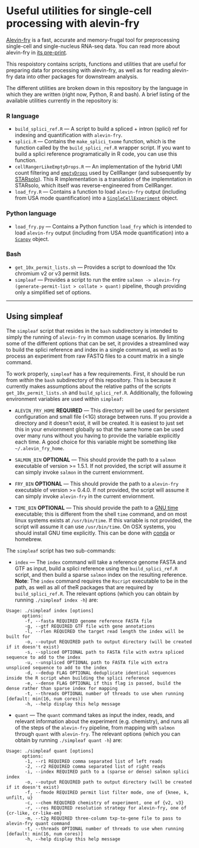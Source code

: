 # Useful utilities for single-cell processing with alevin-fry

[Alevin-fry](https://github.com/COMBINE-lab/alevin-fry) is a fast, accurate and memory-frugal tool for preprocessing single-cell and single-nucleus RNA-seq data.  You can read more about alevin-fry in [its pre-print](https://www.biorxiv.org/content/10.1101/2021.06.29.450377v1).

This respoistory contains scripts, functions and utilities that are useful for preparing data for processing with alevin-fry, as well as for reading alevin-fry data into other packages for downstream analysis.

The different utilities are broken down in this repository by the language in which they are written (right now, Python, R and bash).  A brief listing of 
the available utilities currently in the repository is:

### R language 

* `build_splici_ref.R` — A script to build a spliced + intron (splici) ref for indexing and quantification with `alevin-fry`.
* `splici.R` — Contains the `make_splici_txome` function, which is the function called by the `build_splici_ref.R` wrapper script.  If you want to build a splici reference programatically in R code, you can use this function.
* `cellRangerLikeEmptyDrops.R` — An implementation of the hybrid UMI count filtering and [`emptyDrops`](https://github.com/MarioniLab/DropletUtils) used by CellRanger (and subsequently by [STARsolo](https://github.com/alexdobin/STAR)). This R implementation is a translation of the implemntation in STARsolo, which itself was reverse-engineered from CellRanger. 
* `load_fry.R` — Contains a function to load `alevin-fry` output (including from USA mode quantification) into a [`SingleCellExperiment`](https://bioconductor.org/packages/release/bioc/html/SingleCellExperiment.html) object.

### Python language

* `load_fry.py` — Contains a Python function `load_fry` which is intended to load `alevin-fry` output (including from USA mode quantification) into a [`Scanpy`](https://github.com/theislab/scanpy) object.

### Bash

* `get_10x_permit_lists.sh` — Provides a script to download the 10x chromium v2 or v3 permit lists.
* `simpleaf` — Provides a script to run the entire `salmon -> alevin-fry (generate-permit-list > collate > quant)` pipeline, though providing only a simplified set of options.

-----------------

## Using simpleaf

  The `simpleaf` script that resides in the `bash` subdirectory is intended to simply the running of `alevin-fry` in common usage scenarios.  By limiting some of the different options that can be set, it provides a streamlined way to build the splici reference and index in a single command, as well as to process an experiment from raw FASTQ files to a count matrix in a single command.
  
  To work properly, `simpleaf` has a few requirements.  First, it should be run from *within* the `bash` subdirectory of this repository.  This is because it currently makes assumptions about the relative paths of the scripts `get_10x_permit_lists.sh` and `build_splici_ref.R`.  Additionally, the following environment variables are used within `simpleaf`:
  
   * `ALEVIN_FRY_HOME` **REQUIRED** — This directory will be used for persistent configuration and small file (<1G) storage between runs.  If you provide a directory and it doesn't exist, it will be created.  It is easiest to just set this in your enviornment globally so that the same home can be used over many runs without you having to provide the variable explicitly each time.  A good choice for this variable might be something like `~/.alevin_fry_home`.
   
   * `SALMON_BIN` **OPTIONAL** — This should provide the path to a `salmon` executable of version >= 1.5.1.  If not provided, the script will assume it can simply invoke `salmon` in the current enviornment.
   
   * `FRY_BIN` **OPTIONAL** — This should provide the path to a `alevin-fry` executable of version >= 0.4.0.  If not provided, the script will assume it can simply invoke `alevin-fry` in the current enviornment.
   
   * `TIME_BIN` **OPTIONAL** — This should provide the path to a [GNU time](https://www.gnu.org/software/time/) executable; this is different from the shell `time` command, and on most linux systems exists at `/usr/bin/time`.  If this variable is not provided, the script will assume it can use `/usr/bin/time`.  On OSX systems, you should install GNU time explicitly.  This can be done with [conda](https://anaconda.org/conda-forge/time) or homebrew.
  
  The `simpleaf` script has two sub-commands:
  
  * `index` — The `index` command will take a reference genome FASTA and GTF as input, build a splici reference using the `build_splici_ref.R` script, and then build a sparse `salmon` index on the resulting reference. **Note**: The `index` command requires the `Rscript` executable to be in the path, as well as all of theR packages that are required by `build_splici_ref.R`. The relevant options (which you can obtain by running `./simpleaf index -h`) are:
  
  ```{bash}
  Usage: ./simpleaf index [options]
        options:
         -f, --fasta REQUIRED genome reference FASTA file
         -g, --gtf REQUIRED GTF file with gene annotations
         -l, --rlen REQUIRED the target read length the index will be built for
         -o, --output REQUIRED path to output directory (will be created if it doesn't exist)
         -s, --spliced OPTIONAL path to FASTA file with extra spliced sequence to add to the index
         -u, --unspliced OPTIONAL path to FASTA file with extra unspliced sequence to add to the index
         -d, --dedup FLAG OPTIONAL deduplicate identical sequences inside the R script when building the splici reference
         -e, --dense FLAG OPTIONAL if this flag is passed, build the dense rather than sparse index for mapping
         -t, --threads OPTIONAL number of threads to use when running [default: min(16, num cores)]
         -h, --help display this help message
  ```
  
   * `quant` — The `quant` command takes as input the index, reads, and relevant information about the experiment (e.g. chemistry), and runs all of the steps of the `alevin-fry` pipeline, from mapping with `salmon` through `quant` with `alevin-fry`. The relevant options (which you can obtain by running `./simpleaf quant -h`) are:
  
  ```{bash}
  Usage: ./simpleaf quant [options]
        options:
         -1, --r1 REQUIRED comma separated list of left reads
         -2, --r2 REQUIRED comma separated list of right reads
         -i, --index REQUIRED path to a (sparse or dense) salmon splici index
         -o, --output REQUIRED path to output directory (will be created if it doesn't exist)
         -f, --fmode REQUIRED permit list filter mode, one of {knee, k, unfilt, u}
         -c, --chem REQUIRED chemistry of experiment, one of {v2, v3}
         -r, --res REQUIRED resolution strategy for alevin-fry, one of {cr-like, cr-like-em}
         -m, --t2g REQUIRED three-column txp-to-gene file to pass to alevin-fry quant command
         -t, --threads OPTIONAL number of threads to use when running [default: min(16, num cores)]
         -h, --help display this help message
  ```

